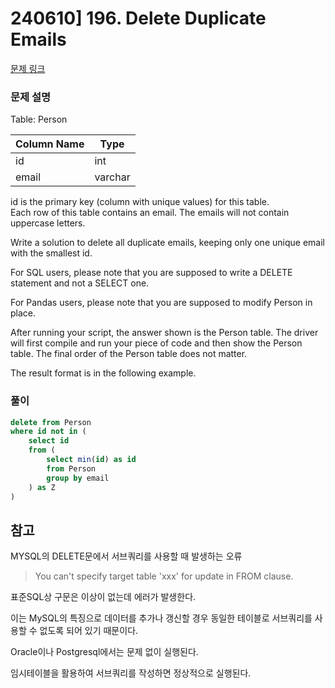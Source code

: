 # 240610] 196. Delete Duplicate Emails

[문제 링크](https://leetcode.com/problems/delete-duplicate-emails/description/)

### 문제 설명
Table: Person

| Column Name | Type    |
|-------------|---------|
| id          | int     |
| email       | varchar |

id is the primary key (column with unique values) for this table.  
Each row of this table contains an email. The emails will not contain uppercase letters.  

Write a solution to delete all duplicate emails, keeping only one unique email with the smallest id.  

For SQL users, please note that you are supposed to write a DELETE statement and not a SELECT one.  

For Pandas users, please note that you are supposed to modify Person in place.  

After running your script, the answer shown is the Person table. The driver will first compile and run your piece of code and then show the Person table. The final order of the Person table does not matter.  

The result format is in the following example.  

### 풀이
```sql
delete from Person
where id not in (
    select id
    from (
        select min(id) as id
        from Person
        group by email
    ) as Z
)
```

## 참고
MYSQL의 DELETE문에서 서브쿼리를 사용할 때 발생하는 오류  
> You can't specify target table 'xxx' for update in FROM clause.

표준SQL상 구문은 이상이 없는데 에러가 발생한다.  

이는 MySQL의 특징으로 데이터를 추가나 갱신할 경우 동일한 테이블로 서브쿼리를 사용할 수 없도록 되어 있기 때문이다.  

Oracle이나 Postgresql에서는 문제 없이 실행된다.  

임시테이블을 활용하여 서브쿼리를 작성하면 정상적으로 실행된다.
